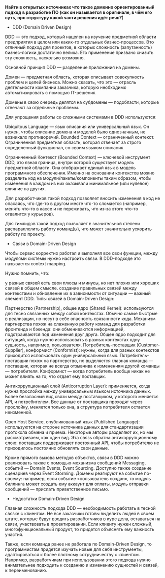 **Найти в открытых источниках что такое доменно ориентированный подход в разработке ПО (как он называется в оригинале, в чём его суть, про структуру какой части решения идёт речь?)**

- DDD (Domain Driven Design)

DDD — это подход, который нацелен на изучение предметной области предприятия в целом или каких-то отдельных бизнес-процессов. Это отличный подход для проектов, в которых сложность (запутанность) бизнес-логики достаточно велика. Его применение призвано снизить эту сложность, насколько возможно.

Основной принцип DDD — разделение приложения на домены.

Домен — предметная область, которая описывает совокупность проблем и целей бизнеса. Можно сказать, что это — отрасль деятельности компании заказчика, которую необходимо автоматизировать с помощью IT-решения.

Домены в свою очередь делятся на субдомены — подобласти, которые отвечают за отдельные проблемы. 

Для упрощения работы со сложными системами в DDD используются:

Ubiquitous Language — язык описания или универсальный язык. Он нужен, чтобы описание домена и моделей было однозначным, не возникало противоречий.
Bounded Context — ограниченный контекст. Ограниченная предметная область, которая отвечает за строго определенный функционал, со своим языком описания.

Ограниченный Контекст (Bounded Context) — ключевой инструмент DDD, это явная граница, внутри которой существует модель предметной области. Она отображает единый язык в модель программного обеспечения. Именно на основании контекстов можно разделить код на модули/пакеты/компоненты таким образом, чтобы изменения в каждом из них оказывали минимальное (или нулевое) влияние на других.

Для разработчиков такой подход позволяет вносить изменения в код не опасаясь, что где-то в другом месте что-то сломается (например, менять что-то в кассе и не переживать, что из-за этого что-то отвалится у курьеров).

Для тимлидов такой подход позволяет в значительной степени распараллелить работу команд(ы), что может значительно ускорить работу по проекту.

- Связи в Domain-Driven Design

Чтобы сервис корректно работал и выполнял все свои функции, между модулями системы нужно настроить связи. В DDD-подходе это называется context mapping.

Нужно помнить, что:

у разных связей есть свои плюсы и минусы, но нет плохих или хороших связей в общем смысле.
создание правильных связей между контекстами и обновление их в зависимости от ситуации — важный элемент DDD.
Типы связей в Domain-Driven Design:

Партнерство (Partnership), общее ядро (Shared Kernel): используются для тесно связанных между собой контекстах. Обычно самые быстрые в реализации, но несут в себе опасность связанности кода. Механизм партнерства похож на слаженную работу команд для разработки фронтенда и бэкенда: они обмениваются информацией, подстраиваются под изменения друг друга. Общее ядро подходит для ситуаций, когда нужно использовать в разных контекстах одну сущность, например, пользователя.
Потребитель-поставщик (Customer-Supplier), конформист (Conformist): нужны, когда для разных контекстов приходится использовать один универсальный язык. Потребитель-поставщик похож на партнерство, но выделяется главная команда — поставщик, которая не всегда отзывчива к изменениям другой команды — потребителя. Конформист — когда потребитель вообще никак не может влиять на то, что отдает ему поставщик.

Антикоррупционный слой (Anticorruption Layer): применяется, когда нужна прослойка между универсальным языком источника данных. Более безопасный вид связи между поставщиком, у которого меняется API, и потребителем. Все данные от поставщика проходят через прослойку, меняется только она, а структура потребителя остается неизменной.

Open Host Service, опубликованный язык (Published Language): используются на стороне источника данных для стандартизации протокола обмена и приема. Некоторые авторы разделяют их, но мы рассматриваем, как один вид. Эта связь обратна антикоррупционному слою: поставщик поддерживает постоянный API, чтобы потребителю не приходилось постоянно обновлять свои данные.

Кроме прямого вызова методов объектов, связи в DDD можно реализовать также с помощью механизма сообщений Messaging, событий — Domain Events, Event Sourcing. Доступно также создание сценариев через Event Storming. Домены реагируют на событие по-своему: например, если событие «пользователь создан», то модуль биллинга может создать ему аккаунт для оплаты, модуль отправки сообщений — прислать приветственное письмо.

- Недостатки Domain-Driven Design

Главная сложность подхода DDD — необходимость работать в тесной связке с клиентом. Не все заказчики готовы выделить людей в своем штате, которые будут вводить разработчиков в курс дела, оставаться на связи, участвовать в проектировании. Если клиенту нужен сложный, многофункциональный продукт, то придется объяснять ему важность участия.

Также, если команда ранее не работала по Domain-Driven Design, то программистам придется изучать новые для себя инструменты, адаптироваться к более плотному сотрудничеству с клиентом. Например, разработчикам при использовании этого подхода нужно внимательнее подходить к созданию и изменению сущностей и связей, к переименованию.